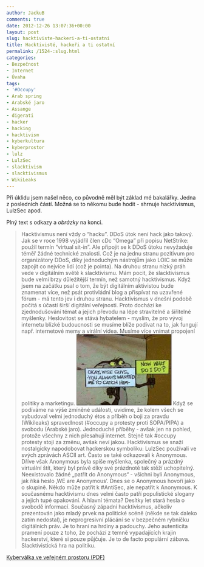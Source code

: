 ```yaml
---
author: JackuB
comments: true
date: 2012-12-26 13:07:36+00:00
layout: post
slug: hacktiviste-hackeri-a-ti-ostatni
title: Hacktivisté, hackeři a ti ostatní
permalink: /1524-:slug.html
categories:
- Bezpečnost
- Internet
- Úvaha
tags:
- '#Occupy'
- Arab spring
- Arabské jaro
- Assange
- digerati
- hacker
- hacking
- hacktivism
- kyberkultura
- kyberprostor
- lulz
- LulzSec
- slacktivism
- slacktivismus
- WikiLeaks
---
```


Při úklidu jsem našel něco, co původně měl být základ mé bakalářky. Jedna z posledních částí. Možná se to někomu bude hodit - shrnuje hacktivismus, LulzSec apod.

Plný text s odkazy a _obrázky_ na konci.


> Hacktivismus není vždy o “hacku”. DDoS útok není hack jako takový. Jak se v roce 1998 vyjádřil člen cDc “Omega” při popisu NetStrike: použil termín “virtual sit-in”. Ale připojit se k DDoS útoku nevyžaduje téměř žádné technické znalosti. Což je na jednu stranu pozitivum pro organizátory DDoS, díky jednoduchým nástrojům jako LOIC se může zapojit co nejvíce lidí (což je pointa). Na druhou stranu nízký práh vede v digitálním světě k slacktivismu. Mám pocit, že slacktivismus bude velmi brzy důležitější termín, než samotný hacktivismus.
Když jsem na začátku psal o tom, že být digitálním aktivistou bude znamenat více, než psát protivládní blog a přispívat na uzavřené fórum - má tento jev i druhou stranu. Hacktivismus v dnešní podobě počítá s účastí širší digitální veřejnosti. Proto dochází ke zjednodušování témat a jejich převodu na lépe stravitelné a šiřitelné myšlenky. Heslovitost se stává hybatelem - myslím, že pro vývoj internetu blízké budoucnosti se musíme blíže podívat na to, jak fungují např. internetové memy a virální videa. Musíme více vnímat propojení politiky a marketingu.
![coyote catching roadrunner](/uploads/2012/12/299518_284472554896297_127225913954296_1198766_348298041_n-250x187.jpg)
Když se podíváme na výše zmíněné události, uvidíme, že kolem všech se vybudoval velmi jednoduchý étos a příběh o boji za pravdu (Wikileaks) spravedlnost (#occupy a protesty proti SOPA/PIPA) a svobodu (Arabské jaro). Jednoduché příběhy - avšak jen na pohled, protože všechny z nich přesahují internet. Stejně tak #occupy protesty stojí za změnu, avšak neví jakou.
Hacktivismus se snaží nostalgicky napodobovat hackerskou symboliku: LulzSec používali ve svých zprávách ASCII art. Často se také odkazovali k Anonymous. Dříve však Anonymous byla spíše myšlenka, společný a prázdný virtuální štít, který byl právě díky své prázdnotě tak stěží uchopitelný. Neexistovalo žádné „patřit do Anonymous“ - všichni byli Anonymous, jak říká heslo ‚WE are Anonymous‘. Dnes se o Anonymous hovoří jako o skupině. Někdo může patřit k #AntiSec, ale nepatřit k Anonymous.
K současnému hacktivismu dnes velmi často patří populistické slogany a jejich tupé opakování. A hlavní témata? Desítky let stará hesla o svobodě informací. Současný západní hacktivismus, ačkoliv prezentován jako mladý prvek na politické scéně (někde se tak daleko zatím nedostal), je neprogresivní plácání se v bezpečném rybníčku digitálních práv. Je to hraní na hrdiny a padouchy. Jeho autenticita pramení pouze z toho, že pochází z temně vypadajících krajin hackerství, které si pouze půjčuje. Je to de facto populární zábava. Slacktivistická hra na politiku.

[Kyberválka ve veřejném prostoru (PDF)](/uploads/2012/12/cyberwarfare.pdf)
